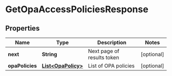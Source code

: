 

# GetOpaAccessPoliciesResponse


## Properties

| Name | Type | Description | Notes |
|------------ | ------------- | ------------- | -------------|
|**next** | **String** | Next page of results token |  [optional] |
|**opaPolicies** | [**List&lt;OpaPolicy&gt;**](OpaPolicy.md) | List of OPA policies |  [optional] |



